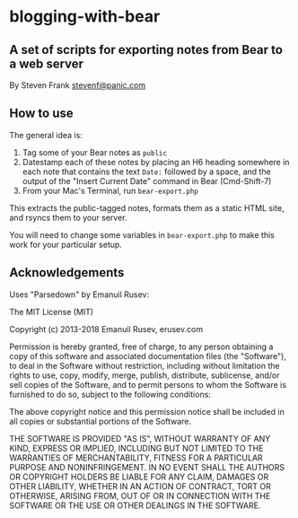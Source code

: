 # blogging-with-bear

## A set of scripts for exporting notes from Bear to a web server

By Steven Frank <stevenf@panic.com>

## How to use

The general idea is:

1. Tag some of your Bear notes as `public`
2. Datestamp each of these notes by placing an H6 heading somewhere in each note that contains the text `Date:` followed by a space, and the output of the "Insert Current Date" command in Bear (Cmd-Shift-7)
3. From your Mac's Terminal, run `bear-export.php`

This extracts the public-tagged notes, formats them as a static HTML site, and rsyncs them to your server.  

You will need to change some variables in `bear-export.php` to make this work for your particular setup.

## Acknowledgements

Uses "Parsedown" by Emanuil Rusev:

The MIT License (MIT)

Copyright (c) 2013-2018 Emanuil Rusev, erusev.com

Permission is hereby granted, free of charge, to any person obtaining a copy of
this software and associated documentation files (the "Software"), to deal in
the Software without restriction, including without limitation the rights to
use, copy, modify, merge, publish, distribute, sublicense, and/or sell copies of
the Software, and to permit persons to whom the Software is furnished to do so,
subject to the following conditions:

The above copyright notice and this permission notice shall be included in all
copies or substantial portions of the Software.

THE SOFTWARE IS PROVIDED "AS IS", WITHOUT WARRANTY OF ANY KIND, EXPRESS OR
IMPLIED, INCLUDING BUT NOT LIMITED TO THE WARRANTIES OF MERCHANTABILITY, FITNESS
FOR A PARTICULAR PURPOSE AND NONINFRINGEMENT. IN NO EVENT SHALL THE AUTHORS OR
COPYRIGHT HOLDERS BE LIABLE FOR ANY CLAIM, DAMAGES OR OTHER LIABILITY, WHETHER
IN AN ACTION OF CONTRACT, TORT OR OTHERWISE, ARISING FROM, OUT OF OR IN
CONNECTION WITH THE SOFTWARE OR THE USE OR OTHER DEALINGS IN THE SOFTWARE.

